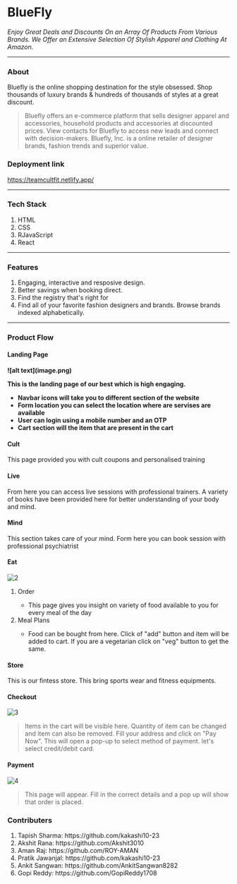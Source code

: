<h1>BlueFly</h1>

_Enjoy Great Deals and Discounts On an Array Of Products From Various Brands. We Offer an Extensive Selection Of Stylish Apparel and Clothing At Amazon._
<hr>

<h3> About </h3>
Bluefly is the online shopping destination for the style obsessed. Shop thousands of luxury brands & hundreds of thousands of styles at a great discount.

> Bluefly offers an e-commerce platform that sells designer apparel and accessories, household products and accessories at discounted prices. View contacts for Bluefly to access new leads and connect with decision-makers. Bluefly, Inc. is a online retailer of designer brands, fashion trends and superior value.

<h3> Deployment link </h3>

<a href="https://teamcultfit.netlify.app/" target="_blank">https://teamcultfit.netlify.app/
 
<hr>
<h3> Tech Stack </h3>
 
 
<ol>
 <li>HTML</li> 
 <li>CSS</li> 
 <li>RJavaScript</li> 
 <li>React</li> 
</ol>

 <hr>
 
 <h3>Features</h3>
 
 1. Engaging, interactive and resposive design.
 2. Better savings when booking direct.
 3. Find the registry that's right for
 4. Find all of your favorite fashion designers and brands. Browse brands indexed alphabetically.

 <hr>
 
 <h3> Product Flow </h3>
 
 <h4> Landing Page <h4>
![alt text](image.png)
  <p>This is the landing page of our best which is high engaging.</P>
  
  <ul>
   <li>Navbar icons will take you to different section of the website</li>
   <li>Form location you can select the location where are servises are available</li>
   <li>User can login using a mobile number and an OTP</li>
   <li>Cart section will the item that are present in the cart</li>
  </ul>
  
  <h4> Cult </h4>
  
  This page provided you with cult coupons and personalised training
  
  <h4> Live  </h4>
  
  From here you can access live sessions with professional trainers. A variety of books have been provided here for better understanding of your body and mind.
  
  <h4> Mind </h4>
  
  This section takes care of your mind. Form here you can book session with professional psychiatrist
  
  <h4> Eat </h4>
  
  ![2](https://user-images.githubusercontent.com/78145877/162580996-f9f5ec8f-1a36-419c-8668-31dbcb94d9e8.png)
  
  <ol>
   <li>Order</li>
    <ul>
     <li>This page gives you insight on variety of food available to you for every meal of the day</li>
    </ul>
   <li>Meal Plans</li>
    <ul>
     <li>Food can be bought from here. Click of "add" button and item will be added to cart. If you are a vegetarian click on "veg" button to get the same.</li>
    </ul>
  </ol>
  
  <h4> Store </h4>
  
  This is our fintess store. This bring sports wear and fitness equipments.
  
  <h4> Checkout </h4>
  
  ![3](https://user-images.githubusercontent.com/78145877/162580897-70b79d6d-9287-4068-9041-7ebb9ebe10bf.png)
  
  > Items in the cart will be visible here. Quantity of item can be changed and item can also be removed. Fill your address and click on "Pay Now". This will open a pop-up to select method of payment. let's select credit/debit card. 
  
  
  <h4> Payment </h4>
  
  ![4](https://user-images.githubusercontent.com/78145877/162580901-7980c6e8-71b8-4e67-87a1-98ec9f88b43b.png)

  > This page will appear. Fill in the correct details and a pop up will show that order is placed. 
  
  
 <h3>Contributers </h3>
 <ol>
  
<!--   <a href="www.linkedin.com/in/tapish23"> LinkedIn </a> </li> -->
<!--   https://github.com/kakashi10-23 -->
<!--   <li>Tapish Sharma: <a href="https://github.com/kakashi10-23"> Github </a>  <a href="www.linkedin.com/in/tapish23"> LinkedIn </a> </li> -->
  
  <li>Tapish Sharma: https://github.com/kakashi10-23 </li>
  
  <li>Akshit Rana:  https://github.com/Akshit3010 </li>
   
  <li>Aman Raj: https://github.com/ROY-AMAN </li>
   
  <li>Pratik Jawanjal: https://github.com/kakashi10-23 </li>
   
  <li>Ankit Sangwan: https://github.com/AnkitSangwan8282 </li>
   
  <li>Gopi Reddy:  https://github.com/GopiReddy1708 </li>

 </ol>

